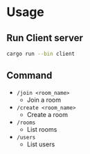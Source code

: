 # Usage

## Run Client server

```sh
cargo run --bin client
```

## Command

- `/join <room_name>`
  - Join a room
- `/create <room_name>`
  - Create a room
- `/rooms`
  - List rooms
- `/users`
  - List users
